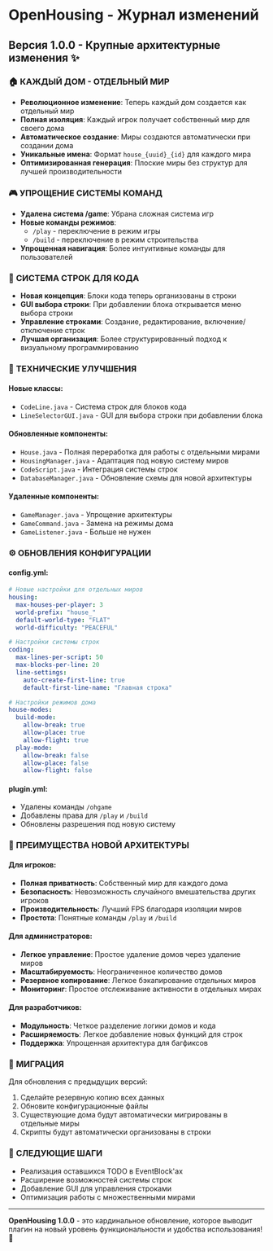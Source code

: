 # OpenHousing - Журнал изменений

## Версия 1.0.0 - Крупные архитектурные изменения ✨

### 🏠 **КАЖДЫЙ ДОМ - ОТДЕЛЬНЫЙ МИР**
- **Революционное изменение**: Теперь каждый дом создается как отдельный мир
- **Полная изоляция**: Каждый игрок получает собственный мир для своего дома
- **Автоматическое создание**: Миры создаются автоматически при создании дома
- **Уникальные имена**: Формат `house_{uuid}_{id}` для каждого мира
- **Оптимизированная генерация**: Плоские миры без структур для лучшей производительности

### 🎮 **УПРОЩЕНИЕ СИСТЕМЫ КОМАНД**
- **Удалена система /game**: Убрана сложная система игр
- **Новые команды режимов**:
  - `/play` - переключение в режим игры
  - `/build` - переключение в режим строительства
- **Упрощенная навигация**: Более интуитивные команды для пользователей

### 📝 **СИСТЕМА СТРОК ДЛЯ КОДА**
- **Новая концепция**: Блоки кода теперь организованы в строки
- **GUI выбора строки**: При добавлении блока открывается меню выбора строки
- **Управление строками**: Создание, редактирование, включение/отключение строк
- **Лучшая организация**: Более структурированный подход к визуальному программированию

### 🔧 **ТЕХНИЧЕСКИЕ УЛУЧШЕНИЯ**

#### **Новые классы:**
- `CodeLine.java` - Система строк для блоков кода
- `LineSelectorGUI.java` - GUI для выбора строки при добавлении блока

#### **Обновленные компоненты:**
- `House.java` - Полная переработка для работы с отдельными мирами
- `HousingManager.java` - Адаптация под новую систему миров
- `CodeScript.java` - Интеграция системы строк
- `DatabaseManager.java` - Обновление схемы для новой архитектуры

#### **Удаленные компоненты:**
- `GameManager.java` - Упрощение архитектуры
- `GameCommand.java` - Замена на режимы дома
- `GameListener.java` - Больше не нужен

### ⚙️ **ОБНОВЛЕНИЯ КОНФИГУРАЦИИ**

#### **config.yml:**
```yaml
# Новые настройки для отдельных миров
housing:
  max-houses-per-player: 3
  world-prefix: "house_"
  default-world-type: "FLAT"
  world-difficulty: "PEACEFUL"

# Настройки системы строк
coding:
  max-lines-per-script: 50
  max-blocks-per-line: 20
  line-settings:
    auto-create-first-line: true
    default-first-line-name: "Главная строка"

# Настройки режимов дома
house-modes:
  build-mode:
    allow-break: true
    allow-place: true
    allow-flight: true
  play-mode:
    allow-break: false
    allow-place: false
    allow-flight: false
```

#### **plugin.yml:**
- Удалены команды `/ohgame`
- Добавлены права для `/play` и `/build`
- Обновлены разрешения под новую систему

### 🚀 **ПРЕИМУЩЕСТВА НОВОЙ АРХИТЕКТУРЫ**

#### **Для игроков:**
- **Полная приватность**: Собственный мир для каждого дома
- **Безопасность**: Невозможность случайного вмешательства других игроков
- **Производительность**: Лучший FPS благодаря изоляции миров
- **Простота**: Понятные команды `/play` и `/build`

#### **Для администраторов:**
- **Легкое управление**: Простое удаление домов через удаление миров
- **Масштабируемость**: Неограниченное количество домов
- **Резервное копирование**: Легкое бэкапирование отдельных миров
- **Мониторинг**: Простое отслеживание активности в отдельных мирах

#### **Для разработчиков:**
- **Модульность**: Четкое разделение логики домов и кода
- **Расширяемость**: Легкое добавление новых функций для строк
- **Поддержка**: Упрощенная архитектура для багфиксов

### 🔄 **МИГРАЦИЯ**

Для обновления с предыдущих версий:
1. Сделайте резервную копию всех данных
2. Обновите конфигурационные файлы
3. Существующие дома будут автоматически мигрированы в отдельные миры
4. Скрипты будут автоматически организованы в строки

### 🎯 **СЛЕДУЮЩИЕ ШАГИ**

- Реализация оставшихся TODO в EventBlock'ах
- Расширение возможностей системы строк
- Добавление GUI для управления строками
- Оптимизация работы с множественными мирами

---

**OpenHousing 1.0.0** - это кардинальное обновление, которое выводит плагин на новый уровень функциональности и удобства использования! 🌟
